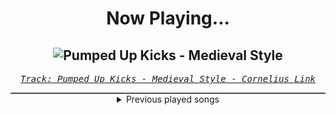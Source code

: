 <div align="center"> 
<h1>Now Playing...</h1>

![Pumped Up Kicks - Medieval Style](https://i.scdn.co/image/ab67616d00001e0223a0b0f0c32f3668d5156529)
--
_<samp><a href="https://open.spotify.com/track/5QvvENNiftT9duwAJKWhyB">Track: Pumped Up Kicks - Medieval Style - Cornelius Link</a></samp>_

<div style="border: 1px #4B5054 solid"></div>
<details>
  <summary>
    Previous played songs
  </summary>
  <table>
    <thead>
      <tr>
        <th>
          Artist
        </th>
        <th>
          Song
        </th>
        <th>
          Link
        </th>
      </tr>
    </thead>
    <tbody>
      <tr><td>Cornelius Link</td><td>Pumped Up Kicks - Medieval Style</td><td><a href="https://open.spotify.com/track/5QvvENNiftT9duwAJKWhyB">https://open.spotify.com/track/5QvvENNiftT9duwAJKWhyB</a></td></tr><tr><td>Beedle The Bardcore</td><td>Say My Name - Medieval Bardcore Version</td><td><a href="https://open.spotify.com/track/3w7nKHRnwfwEaASblrUxaD">https://open.spotify.com/track/3w7nKHRnwfwEaASblrUxaD</a></td></tr><tr><td>Joseph C. Phaze</td><td>Take on Me</td><td><a href="https://open.spotify.com/track/3deREmfjjYkKMfxnVz1X6l">https://open.spotify.com/track/3deREmfjjYkKMfxnVz1X6l</a></td></tr><tr><td>Cornelius Link</td><td>Wake Me Up - Medieval Style</td><td><a href="https://open.spotify.com/track/1v7eAashVWBU8R0bqQ5fNk">https://open.spotify.com/track/1v7eAashVWBU8R0bqQ5fNk</a></td></tr><tr><td>Stantough</td><td>Bye Bye Bye - Bardcore Instrumental</td><td><a href="https://open.spotify.com/track/2WFRGGDTD5coQtonoka2as">https://open.spotify.com/track/2WFRGGDTD5coQtonoka2as</a></td></tr><tr><td>Bard to the Core</td><td>Last Christmas - Bardcore</td><td><a href="https://open.spotify.com/track/65TG3Mj9ge0bW4UGYKZ4fG">https://open.spotify.com/track/65TG3Mj9ge0bW4UGYKZ4fG</a></td></tr><tr><td>Beedle The Bardcore</td><td>Survivor - Medieval Bardcore Version</td><td><a href="https://open.spotify.com/track/5X6wnk64dSdJrRkoBUcQlg">https://open.spotify.com/track/5X6wnk64dSdJrRkoBUcQlg</a></td></tr><tr><td>Martin Garrix</td><td>Real Love - 33 Below Remix</td><td><a href="https://open.spotify.com/track/1kmWZGrZwy8yOalxNJ0DUs">https://open.spotify.com/track/1kmWZGrZwy8yOalxNJ0DUs</a></td></tr><tr><td>Modern Tiger</td><td>Now Or Never</td><td><a href="https://open.spotify.com/track/2SCcce7iblzWoz6esTG2iO">https://open.spotify.com/track/2SCcce7iblzWoz6esTG2iO</a></td></tr><tr><td>Upon A Burning Body</td><td>Killshot</td><td><a href="https://open.spotify.com/track/3F8Bjx90CZMEWADfHSImPN">https://open.spotify.com/track/3F8Bjx90CZMEWADfHSImPN</a></td></tr><tr><td>Peyton Parrish</td><td>Fist Into The Air</td><td><a href="https://open.spotify.com/track/0oczTqzcqhO2Jl7UllqvLl">https://open.spotify.com/track/0oczTqzcqhO2Jl7UllqvLl</a></td></tr><tr><td>Nerveless</td><td>Lovely</td><td><a href="https://open.spotify.com/track/6Lipd6qe08y3GRAMnYsgdx">https://open.spotify.com/track/6Lipd6qe08y3GRAMnYsgdx</a></td></tr><tr><td>Bad Omens</td><td>Miracle</td><td><a href="https://open.spotify.com/track/6zmpNKzUeuldTRYbVZwnrq">https://open.spotify.com/track/6zmpNKzUeuldTRYbVZwnrq</a></td></tr><tr><td>Anbu Monastir</td><td>Dattebayo 2</td><td><a href="https://open.spotify.com/track/2SGYQDbUA2W15PF1C2y3ZJ">https://open.spotify.com/track/2SGYQDbUA2W15PF1C2y3ZJ</a></td></tr><tr><td>Anbu Monastir</td><td>Dattebayo 2</td><td><a href="https://open.spotify.com/track/2SGYQDbUA2W15PF1C2y3ZJ">https://open.spotify.com/track/2SGYQDbUA2W15PF1C2y3ZJ</a></td></tr><tr><td>Anbu Monastir</td><td>Dattebayo 2</td><td><a href="https://open.spotify.com/track/2SGYQDbUA2W15PF1C2y3ZJ">https://open.spotify.com/track/2SGYQDbUA2W15PF1C2y3ZJ</a></td></tr><tr><td>Anbu Monastir</td><td>Dattebayo 2</td><td><a href="https://open.spotify.com/track/2SGYQDbUA2W15PF1C2y3ZJ">https://open.spotify.com/track/2SGYQDbUA2W15PF1C2y3ZJ</a></td></tr><tr><td>Motionless In White</td><td>Werewolf</td><td><a href="https://open.spotify.com/track/1e1rQNYCZToyBDDka1Io34">https://open.spotify.com/track/1e1rQNYCZToyBDDka1Io34</a></td></tr><tr><td>Spiritbox</td><td>Angel Eyes</td><td><a href="https://open.spotify.com/track/33WS5Qd5DwYtfIc4QFhGdK">https://open.spotify.com/track/33WS5Qd5DwYtfIc4QFhGdK</a></td></tr><tr><td>Ice Nine Kills</td><td>Meat & Greet</td><td><a href="https://open.spotify.com/track/4GxFq0SoA0QOsocHvtHIvL">https://open.spotify.com/track/4GxFq0SoA0QOsocHvtHIvL</a></td></tr>
    </tbody>
  </table>
</details>

</div>
